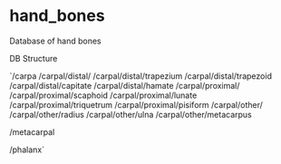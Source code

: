 # hand_bones
Database of hand bones

DB Structure

`/carpa
/carpal/distal/
/carpal/distal/trapezium
/carpal/distal/trapezoid
/carpal/distal/capitate
/carpal/distal/hamate
/carpal/proximal/
/carpal/proximal/scaphoid
/carpal/proximal/lunate
/carpal/proximal/triquetrum
/carpal/proximal/pisiform
/carpal/other/
/carpal/other/radius
/carpal/other/ulna
/carpal/other/metacarpus

/metacarpal

/phalanx`
